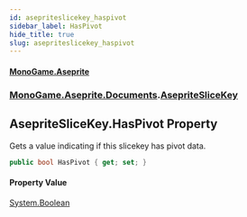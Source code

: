 ```yaml
---
id: asepriteslicekey_haspivot
sidebar_label: HasPivot
hide_title: true
slug: asepriteslicekey_haspivot
---
```

#### [MonoGame.Aseprite](index 'index')
### [MonoGame.Aseprite.Documents](monogame_aseprite_documents 'MonoGame.Aseprite.Documents').[AsepriteSliceKey](asepriteslicekey 'MonoGame.Aseprite.Documents.AsepriteSliceKey')
## AsepriteSliceKey.HasPivot Property
Gets a value indicating if this slicekey has pivot data.  
```csharp
public bool HasPivot { get; set; }
```
#### Property Value
[System.Boolean](https://docs.microsoft.com/en-us/dotnet/api/System.Boolean 'System.Boolean')  

